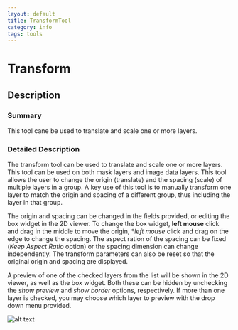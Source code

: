 ```yaml
---
layout: default
title: TransformTool
category: info
tags: tools
---
```


# Transform

## Description

### Summary

This tool cane be used to translate and scale one or more layers. 

### Detailed Description

The transform tool can be used to translate and scale one or more layers. This tool can be used on both mask layers and image data layers. This tool allows the user to change the origin (translate) and the spacing (scale) of multiple layers in a group. A key use of this tool is to manually transform one layer to match the origin and spacing of a different group, thus including the layer in that group.

The origin and spacing can be changed in the fields provided, or editing the box widget in the 2D viewer. To change the box widget, **left mouse** click and drag in the middle to move the origin, **left mouse* click and drag on the edge to change the spacing. The aspect ration of the spacing can be fixed (*Keep Aspect Ratio* option) or the spacing dimension can change independently. The transform parameters can also be reset so that the original origin and spacing are displayed.

A preview of one of the checked layers from the list will be shown in the 2D viewer, as well as the box widget. Both these can be hidden by unchecking the *show preview* and *show border* options, respectively. If more than one layer is checked, you may choose which layer to preview with the drop down menu provided.

![alt text](http://github.com/collint8/seg3g.pages/tree/gh-pages/images/TransformGUI.png)
